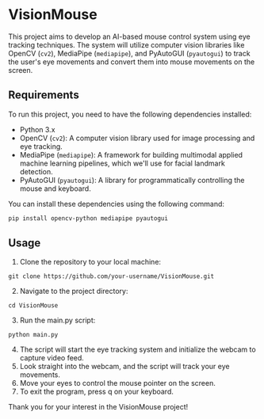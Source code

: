 # VisionMouse

This project aims to develop an AI-based mouse control system using eye tracking techniques. The system will utilize computer vision libraries like OpenCV (`cv2`), MediaPipe (`mediapipe`), and PyAutoGUI (`pyautogui`) to track the user's eye movements and convert them into mouse movements on the screen.

## Requirements

To run this project, you need to have the following dependencies installed:

- Python 3.x
- OpenCV (`cv2`): A computer vision library used for image processing and eye tracking.
- MediaPipe (`mediapipe`): A framework for building multimodal applied machine learning pipelines, which we'll use for facial landmark detection.
- PyAutoGUI (`pyautogui`): A library for programmatically controlling the mouse and keyboard.

You can install these dependencies using the following command:

```bash []
pip install opencv-python mediapipe pyautogui
``` 

## Usage 
1. Clone the repository to your local machine:
```bash[]
git clone https://github.com/your-username/VisionMouse.git
```
2. Navigate to the project directory:
```bash[]
cd VisionMouse
```
3. Run the main.py script:
```bash[]
python main.py
```
4. The script will start the eye tracking system and initialize the webcam to capture video feed.
5. Look straight into the webcam, and the script will track your eye movements.
6. Move your eyes to control the mouse pointer on the screen.
7. To exit the program, press q on your keyboard.


Thank you for your interest in the VisionMouse project!






